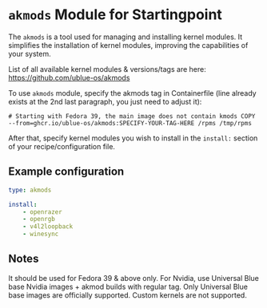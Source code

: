 # `akmods` Module for Startingpoint

The `akmods` is a tool used for managing and installing kernel modules. It simplifies the installation of kernel modules, improving the capabilities of your system.

List of all available kernel modules & versions/tags are here: https://github.com/ublue-os/akmods

To use `akmods` module, specify the akmods tag in Containerfile
(line already exists at the 2nd last paragraph, you just need to adjust it):

`# Starting with Fedora 39, the main image does not contain kmods
COPY --from=ghcr.io/ublue-os/akmods:SPECIFY-YOUR-TAG-HERE /rpms /tmp/rpms`

After that, specify kernel modules you wish to install in the `install:` section of your recipe/configuration file.

## Example configuration
```yaml
type: akmods

install:
    - openrazer
    - openrgb
    - v4l2loopback
    - winesync
```

## Notes

It should be used for Fedora 39 & above only.
For Nvidia, use Universal Blue base Nvidia images + akmod builds with regular tag.
Only Universal Blue base images are officially supported.
Custom kernels are not supported.
